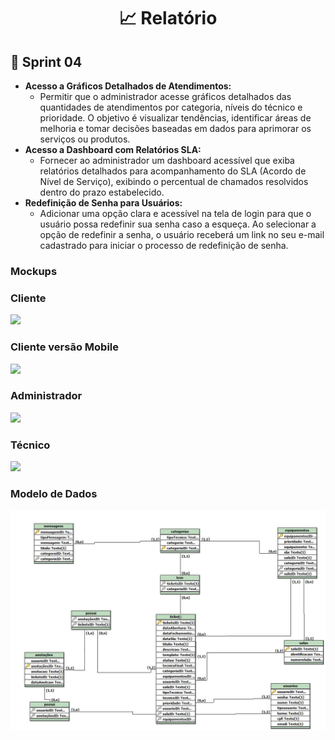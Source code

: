 <h1 style="text-align: center;">📈 Relatório </h1>
<h2>📌 Sprint 04</h2>
<ul>
    <li><strong>Acesso a Gráficos Detalhados de Atendimentos:</strong>
        <ul>
            <li>Permitir que o administrador acesse gráficos detalhados das quantidades de atendimentos por categoria, níveis do técnico e prioridade. O objetivo é visualizar tendências, identificar áreas de melhoria e tomar decisões baseadas em dados para aprimorar os serviços ou produtos.</li>
        </ul>
    </li>
    <li><strong>Acesso a Dashboard com Relatórios SLA:</strong>
        <ul>
            <li>Fornecer ao administrador um dashboard acessível que exiba relatórios detalhados para acompanhamento do SLA (Acordo de Nível de Serviço), exibindo o percentual de chamados resolvidos dentro do prazo estabelecido.</li>
        </ul>
    </li>
    <li><strong>Redefinição de Senha para Usuários:</strong>
        <ul>
            <li>Adicionar uma opção clara e acessível na tela de login para que o usuário possa redefinir sua senha caso a esqueça. Ao selecionar a opção de redefinir a senha, o usuário receberá um link no seu e-mail cadastrado para iniciar o processo de redefinição de senha.</li>
        </ul>
    </li>
</ul>


<h3>Mockups</h3>

<h3>Cliente</h3>
<img src="https://github.com/Sync-FATEC/API-DESK/raw/main/assets/127795446/68656ff8-3265-483d-abad-a2ebaadd42f4">

<h3>Cliente versão Mobile</h3>
<img src="https://github.com/Sync-FATEC/API-DESK/raw/main/assets/127795446/e216368c-e893-40e4-852f-4c00daa1fbe1">

<h3>Administrador</h3>
<img src="https://github.com/Sync-FATEC/API-DESK/raw/main/assets/127795446/1adff50f-a797-4884-954d-2b44fcadda77">

<h3>Técnico</h3>
<img src="https://github.com/Sync-FATEC/API-DESK/raw/main/assets/127795446/8b4e6533-004f-4d58-8b6f-b34842f2535c">

<h3>Modelo de Dados</h3>
<img src="https://github.com/Sync-FATEC/API-DESK/blob/main/doc/docs_sprints/sprint04/BDLogico.jpg">
